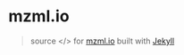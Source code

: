 # mzml.io

> source </> for [mzml.io][1] built with [Jekyll][2]

[1]: https://mzml.io
[2]: https://jekyllrb.com/
